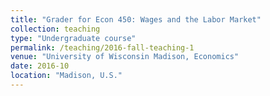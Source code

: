 ```yaml
---
title: "Grader for Econ 450: Wages and the Labor Market"
collection: teaching
type: "Undergraduate course"
permalink: /teaching/2016-fall-teaching-1
venue: "University of Wisconsin Madison, Economics"
date: 2016-10
location: "Madison, U.S."
---
```



